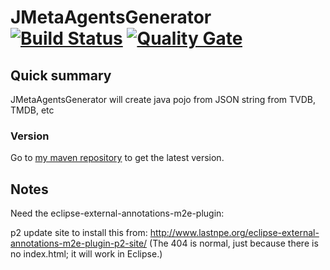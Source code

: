 # JMetaAgentsGenerator [![Build Status](https://travis-ci.org/welle/JMetaAgentsGenerator.svg?branch=master)](https://travis-ci.org/welle/JMetaAgentsGenerator) [![Quality Gate](https://sonarcloud.io/api/badges/gate?key=aka.jmetaagentsgenerator:JMetaAgentsGenerator)](https://sonarcloud.io/dashboard/index/aka.jmetaagentsgenerator:JMetaAgentsGenerator) #

## Quick summary ##

JMetaAgentsGenerator will create java pojo from JSON string from TVDB, TMDB, etc

### Version

Go to [my maven repository](https://github.com/welle/maven-repository) to get the latest version.

## Notes
Need the eclipse-external-annotations-m2e-plugin: 

p2 update site to install this from: http://www.lastnpe.org/eclipse-external-annotations-m2e-plugin-p2-site/ (The 404 is normal, just because there is no index.html; it will work in Eclipse.)